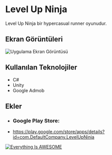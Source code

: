
# Level Up Ninja

Level Up Ninja bir hypercasual runner oyunudur.




## Ekran Görüntüleri

![Uygulama Ekran Görüntüsü](https://i.hizliresim.com/lnjowzb.png)

  
## Kullanılan Teknolojiler

* C#
* Unity
* Google Admob




  
## Ekler

* ### Google Play Store:
* https://play.google.com/store/apps/details?id=com.DefaultCompany.LevelUpNinja
  
[![Everything Is AWESOME](https://img.youtube.com/vi/i84jZPNhnLk/0.jpg)](https://youtube.com/shorts/i84jZPNhnLk "Level Up Ninja")
